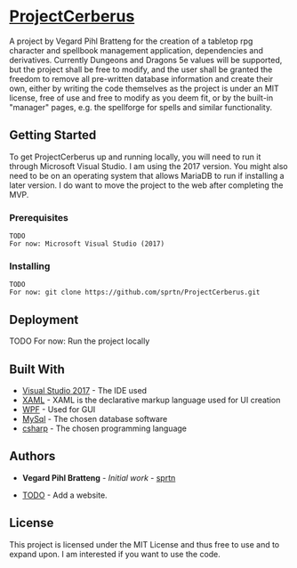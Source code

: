 # [ProjectCerberus](https://github.com/sprtn/ProjectCerberus)

A project by Vegard Pihl Bratteng for the creation of a tabletop rpg character and spellbook management application, dependencies and derivatives. Currently Dungeons and Dragons 5e values will be supported, but the project shall be free to modify, and the user shall be granted the freedom to remove all pre-written database information and create their own, either by writing the code themselves as the project is under an MIT license, free of use and free to modify as you deem fit, or by the built-in "manager" pages, e.g. the spellforge for spells and similar functionality.

## Getting Started

To get ProjectCerberus up and running locally, you will need to run it through Microsoft Visual Studio. I am using the 2017 version.
You might also need to be on an operating system that allows MariaDB to run if installing a later version. I do want to move the project to the web after completing the MVP.


### Prerequisites

```
TODO
For now: Microsoft Visual Studio (2017)
```

### Installing

```
TODO
For now: git clone https://github.com/sprtn/ProjectCerberus.git
```


## Deployment

TODO
For now: Run the project locally

## Built With

* [Visual Studio 2017](https://www.visualstudio.com/vs/whatsnew/) - The IDE used
* [XAML](https://docs.microsoft.com/en-us/dotnet/framework/wpf/advanced/xaml-overview-wpf) - XAML is the declarative markup language used for UI creation
* [WPF](https://docs.microsoft.com/en-us/dotnet/framework/wpf/getting-started/introduction-to-wpf-in-vs) - Used for GUI
* [MySql](https://dev.mysql.com/downloads/windows/visualstudio/) - The chosen database software
* [csharp](https://docs.microsoft.com/en-us/dotnet/csharp/) - The chosen programming language


## Authors

* **Vegard Pihl Bratteng** - *Initial work* - [sprtn](https://github.com/sprtn)

* [TODO](#) - Add a website.

## License

This project is licensed under the MIT License and thus free to use and to expand upon. I am interested if you want to use the code.
